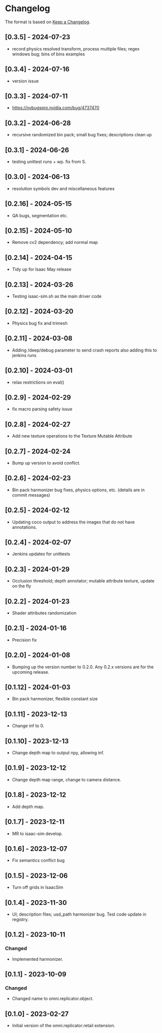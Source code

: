 # Changelog

The format is based on [Keep a Changelog](https://keepachangelog.com/en/1.0.0/).

## [0.3.5] - 2024-07-23
- record physics resolved transform, process multiple files; regex windows bug; bins of bins examples

## [0.3.4] - 2024-07-16
- version issue

## [0.3.3] - 2024-07-11
- https://nvbugspro.nvidia.com/bug/4737470

## [0.3.2] - 2024-06-28
- recursive randomized bin pack; small bug fixes; descriptions clean up

## [0.3.1] - 2024-06-26
- testing unittest runs + wp. fix from S.

## [0.3.0] - 2024-06-13
- resolution symbols dev and miscellaneous features

## [0.2.16] - 2024-05-15
- QA bugs, segmentation etc.

## [0.2.15] - 2024-05-10
- Remove cv2 dependency; add normal map

## [0.2.14] - 2024-04-15
- Tidy up for Isaac May release

## [0.2.13] - 2024-03-26
- Testing isaac-sim.sh as the main driver code

## [0.2.12] - 2024-03-20
- Physics bug fix and trimesh

## [0.2.11] - 2024-03-08
- Adding /deep/debug parameter to send crash reports also adding this to jenkins runs

## [0.2.10] - 2024-03-01
- relax restrictions on eval()

## [0.2.9] - 2024-02-29
- fix macro parsing safety issue

## [0.2.8] - 2024-02-27
- Add new texture operations to the Texture Mutable Attribute

## [0.2.7] - 2024-02-24
- Bump up version to avoid conflict.

## [0.2.6] - 2024-02-23
- Bin pack harmonizer bug fixes, physics options, etc. (details are in commit messages)

## [0.2.5] - 2024-02-12
- Updating coco output to address the images that do not have annotations.

## [0.2.4] - 2024-02-07
- Jenkins updates for unittests

## [0.2.3] - 2024-01-29
- Occlusion threshold; depth annotator; mutable attribute texture, update on the fly

## [0.2.2] - 2024-01-23
- Shader attributes randomization

## [0.2.1] - 2024-01-16
- Precision fix

## [0.2.0] - 2024-01-08
- Bumping up the version number to 0.2.0. Any 0.2.x versions are for the upcoming release.

## [0.1.12] - 2024-01-03
- Bin pack harmonizer, flexible constant size

## [0.1.11] - 2023-12-13
- Change inf to 0.

## [0.1.10] - 2023-12-13
- Change depth map to output npy, allowing inf.

## [0.1.9] - 2023-12-12
- Change depth map range, change to camera distance.

## [0.1.8] - 2023-12-12
- Add depth map.

## [0.1.7] - 2023-12-11
- MR to isaac-sim develop.

## [0.1.6] - 2023-12-07
- Fix semantics conflict bug

## [0.1.5] - 2023-12-06
- Turn off grids in IsaacSim

## [0.1.4] - 2023-11-30
- UI; description files; usd_path harmonizer bug. Test code update in registry.

## [0.1.2] - 2023-10-11
### Changed
- Implemented harmonizer.

## [0.1.1] - 2023-10-09
### Changed
- Changed name to omni.replicator.object.

## [0.1.0] - 2023-02-27
- Initial version of the omni.replicator.retail extension.
